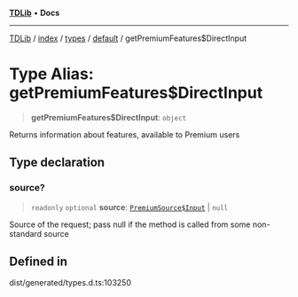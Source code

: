 [**TDLib**](../../../../../../README.md) • **Docs**

***

[TDLib](../../../../../../modules.md) / [index](../../../../../README.md) / [types](../../../README.md) / [default](../README.md) / getPremiumFeatures$DirectInput

# Type Alias: getPremiumFeatures$DirectInput

> **getPremiumFeatures$DirectInput**: `object`

Returns information about features, available to Premium users

## Type declaration

### source?

> `readonly` `optional` **source**: [`PremiumSource$Input`](PremiumSource$Input.md) \| `null`

Source of the request; pass null if the method is called from some non-standard source

## Defined in

dist/generated/types.d.ts:103250
